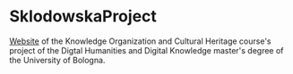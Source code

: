 # SklodowskaProject
[Website](sklodowskaproject.github.io/) of the Knowledge Organization and Cultural Heritage course's project of the Digtal Humanities and Digital Knowledge master's degree of the University of Bologna.


